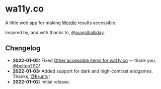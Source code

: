 # wa11y.co

A little web app for making [Wordle](https://www.powerlanguage.co.uk/wordle/) results accessible.

Inspired by, and with thanks to, [@magslhalliday](https://twitter.com/magslhalliday).

## Changelog

- **2022-01-05:** Fixed [Other accessible items for wa11y.co](https://github.com/cariad/wa11y.co/issues/4) -- thank you, [@beltonTPG](https://github.com/beltonTPG)!
- **2022-01-03:** Added support for dark and high-contrast endgames. Thanks, [@Brunty](https://twitter.com/Brunty/status/1477905622876180480)!
- **2022-01-02:** Initial release.
